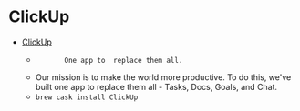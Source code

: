 # ClickUp
- [ClickUp](https://clickup.com/)
  -            One app to  replace them all.        
  - Our mission is to make the world more productive. To do this, we've built one app to replace them all - Tasks, Docs, Goals, and Chat.
  - `brew cask install ClickUp`
